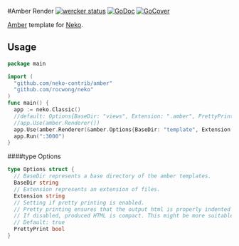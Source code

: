 #Amber Render
[![wercker status](https://app.wercker.com/status/c07fe78bf500083f3046992b1daba6ba/s "wercker status")](https://app.wercker.com/project/bykey/c07fe78bf500083f3046992b1daba6ba)
[![GoDoc](http://img.shields.io/badge/go-documentation-blue.svg?style=flat-square)](https://godoc.org/github.com/neko-contrib/amber)
[![GoCover](http://gocover.io/_badge/github.com/neko-contrib/amber)](http://gocover.io/github.com/neko-contrib/amber)

[Amber](https://github.com/eknkc/amber) template for [Neko](https://github.com/rocwong/neko).

## Usage
~~~go
package main

import (
  "github.com/neko-contrib/amber"
  "github.com/rocwong/neko"
)
func main() {
  app := neko.Classic()
  //default: Options{BaseDir: "views", Extension: ".amber", PrettyPrint: true}
  //app.Use(amber.Renderer())
  app.Use(amber.Renderer(&amber.Options{BaseDir: "template", Extension: ".jade", PrettyPrint: true}))
  app.Run(":3000")
}
~~~

####type Options
~~~go
type Options struct {
  // BaseDir represents a base directory of the amber templates.
  BaseDir string
  // Extension represents an extension of files.
  Extension string
  // Setting if pretty printing is enabled.
  // Pretty printing ensures that the output html is properly indented and in human readable form.
  // If disabled, produced HTML is compact. This might be more suitable in production environments.
  // Default: true
  PrettyPrint bool
}
~~~


